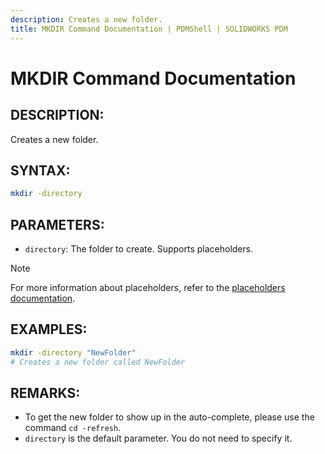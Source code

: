```yaml
---
description: Creates a new folder.
title: MKDIR Command Documentation | PDMShell | SOLIDWORKS PDM
---
```

# MKDIR Command Documentation

## DESCRIPTION:
Creates a new folder.

## SYNTAX:
```bash
mkdir -directory
```
## PARAMETERS:
- `directory`: The folder to create. Supports placeholders.

>[!NOTE]
> For more information about placeholders, refer to the [placeholders documentation](src/EVAL.html).

## EXAMPLES:
```bash
mkdir -directory "NewFolder"
# Creates a new folder called NewFolder
```
## REMARKS:
- To get the new folder to show up in the auto-complete, please use the command `cd -refresh`.
- `directory` is the default parameter. You do not need to specify it.